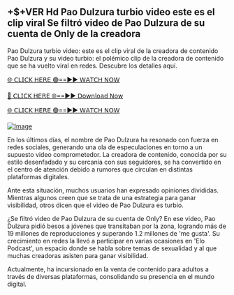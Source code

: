 ## +$+VER Hd Pao Dulzura turbio video este es el clip viral Se filtró video de Pao Dulzura de su cuenta de Only de la creadora


Pao Dulzura turbio video: este es el clip viral de la creadora de contenido Pao Dulzura y su video turbio: el polémico clip de la creadora de contenido que se ha vuelto viral en redes. Descubre los detalles aquí.

[🌐 𝖢𝖫𝖨𝖢𝖪 𝖧𝖤𝖱𝖤 🟢==►► 𝖶𝖠𝖳𝖢𝖧 𝖭𝖮𝖶](https://3-tanei-pinik.blogspot.com/2025/02/viral-video.html)

[🔴 𝖢𝖫𝖨𝖢𝖪 𝖧𝖤𝖱𝖤 🌐==►► 𝖣𝗈𝗐𝗇𝗅𝗈𝖺𝖽 𝖭𝗈𝗐](https://3-tanei-pinik.blogspot.com/2025/02/viral-video.html)

[🌐 𝖢𝖫𝖨𝖢𝖪 𝖧𝖤𝖱𝖤 🟢==►► 𝖶𝖠𝖳𝖢𝖧 𝖭𝖮𝖶](https://3-tanei-pinik.blogspot.com/2025/02/viral-video.html)

[![Image](https://github.com/user-attachments/assets/ff3b7bd4-415c-4ca3-a6c8-b1f096193c29)](https://3-tanei-pinik.blogspot.com/2025/02/viral-video.html)

En los últimos días, el nombre de Pao Dulzura ha resonado con fuerza en redes sociales, generando una ola de especulaciones en torno a un supuesto video comprometedor. La creadora de contenido, conocida por su estilo desenfadado y su cercanía con sus seguidores, se ha convertido en el centro de atención debido a rumores que circulan en distintas plataformas digitales.

Ante esta situación, muchos usuarios han expresado opiniones divididas. Mientras algunos creen que se trata de una estrategia para ganar visibilidad, otros dicen que el video de Pao Dulzura es turbio.

¿Se filtró video de Pao Dulzura de su cuenta de Only? En ese video, Pao Dulzura pidió besos a jóvenes que transitaban por la zona, logrando más de 19 millones de reproducciones y superando 1.2 millones de 'me gusta'. Su crecimiento en redes la llevó a participar en varias ocasiones en 'Elo Podcast', un espacio donde se habla sobre temas de sexualidad y al que muchas creadoras asisten para ganar visibilidad.

Actualmente, ha incursionado en la venta de contenido para adultos a través de diversas plataformas, consolidando su presencia en el mundo digital.
